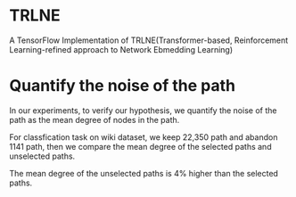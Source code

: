 # TRLNE

A TensorFlow Implementation of TRLNE(Transformer-based, Reinforcement Learning-refined approach to Network Ebmedding Learning)


# Quantify the noise of the path
In our experiments, to verify our hypothesis, we quantify the noise of the path as the mean degree of nodes in the path.

For classfication task on wiki dataset, we keep 22,350 path and abandon 1141 path, then we compare the mean degree of the selected paths and unselected paths.

The mean degree of the unselected paths is 4% higher than the selected paths.
